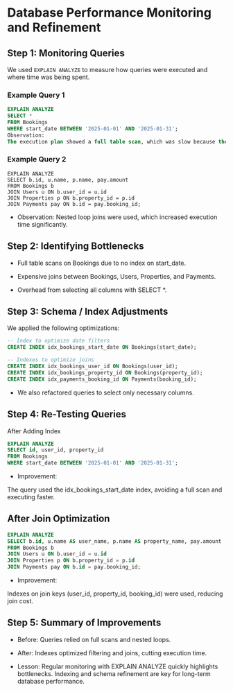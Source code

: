 # Database Performance Monitoring and Refinement

## Step 1: Monitoring Queries
We used `EXPLAIN ANALYZE` to measure how queries were executed and where time was being spent.

### Example Query 1
```sql
EXPLAIN ANALYZE
SELECT *
FROM Bookings
WHERE start_date BETWEEN '2025-01-01' AND '2025-01-31';
Observation:
The execution plan showed a full table scan, which was slow because the Bookings table is large.
```

### Example Query 2
```
EXPLAIN ANALYZE
SELECT b.id, u.name, p.name, pay.amount
FROM Bookings b
JOIN Users u ON b.user_id = u.id
JOIN Properties p ON b.property_id = p.id
JOIN Payments pay ON b.id = pay.booking_id;
```

- Observation:
Nested loop joins were used, which increased execution time significantly.

## Step 2: Identifying Bottlenecks
- Full table scans on Bookings due to no index on start_date.

- Expensive joins between Bookings, Users, Properties, and Payments.

- Overhead from selecting all columns with SELECT *.

## Step 3: Schema / Index Adjustments
We applied the following optimizations:

```sql
-- Index to optimize date filters
CREATE INDEX idx_bookings_start_date ON Bookings(start_date);

-- Indexes to optimize joins
CREATE INDEX idx_bookings_user_id ON Bookings(user_id);
CREATE INDEX idx_bookings_property_id ON Bookings(property_id);
CREATE INDEX idx_payments_booking_id ON Payments(booking_id);
``` 

- We also refactored queries to select only necessary columns.

## Step 4: Re-Testing Queries
After Adding Index
```sql
EXPLAIN ANALYZE
SELECT id, user_id, property_id
FROM Bookings
WHERE start_date BETWEEN '2025-01-01' AND '2025-01-31';
```

- Improvement:

The query used the idx_bookings_start_date index, avoiding a full scan and executing faster.

## After Join Optimization
```sql
EXPLAIN ANALYZE
SELECT b.id, u.name AS user_name, p.name AS property_name, pay.amount
FROM Bookings b
JOIN Users u ON b.user_id = u.id
JOIN Properties p ON b.property_id = p.id
JOIN Payments pay ON b.id = pay.booking_id;
```

- Improvement:

Indexes on join keys (user_id, property_id, booking_id) were used, reducing join cost.

## Step 5: Summary of Improvements
- Before: Queries relied on full scans and nested loops.

- After: Indexes optimized filtering and joins, cutting execution time.

- Lesson: Regular monitoring with EXPLAIN ANALYZE quickly highlights bottlenecks. Indexing and schema refinement are key for long-term database performance.
